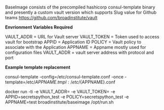 BaseImage consists of the precompiled hashicorp consul-template binary and presently a custom vault version which supports Slug value for Github teams https://github.com/broadinstitute/vault



**Envrionment Variables Required**

VAULT_ADDR = URL for Vault server
VAULT_TOKEN = Token used to access vault for bootstrap
APPID = Application ID
POLICY = Vault policy to associate with the Application
APPNAME = Appname mostly used for configuration files
VAULT_ADDR = vault server address with protocol and port

**Example template replacement**

consul-template -config=/etc/consul-template.conf -once -template=/etc/${APPNAME}.tmpl:/etc/${APPNAME}.conf


docker run -ti -e VAULT_ADDR=<VAULT ADDRESS> -e VAULT_TOKEN=<TOKEN> -e APPID=secretspython_test -e POLICY=secretspython_test -e APPNAME=test broadinstitute/baseimage /opt/run.sh

